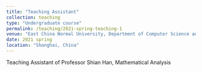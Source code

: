 ```yaml
---
title: "Teaching Assistant"
collection: teaching
type: "Undergraduate course"
permalink: /teaching/2021-spring-teaching-1
venue: "East China Normal University, Department of Computer Science and Technology"
date: 2021 spring
location: "Shanghai, China"
---
```


Teaching Assistant of Professor Shian Han, Mathematical Analysis
